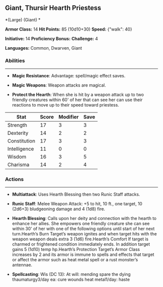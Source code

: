 ## Giant, Thursir Hearth Priestess
*(Large) (Giant) *

**Armor Class:** 14
**Hit Points:** 85 (10d10+30)
**Speed:** {"walk": 40}

**Initiative:** 14
**Proficiency Bonus:**
**Challenge:** 4

**Languages:** Common, Dwarven, Giant

### Abilities
 --- 
- **Magic Resistance**: Advantage: spell/magic effect saves.

- **Magic Weapons**: Weapon attacks are magical.

- **Protect the Hearth**: When she is hit by a weapon attack up to two friendly creatures within 60' of her that can see her can use their reactions to move up to their speed toward priestess.



| Stat | Score | Modifier | Save |
| ---- | ---- | ---- | ---- |
| Strength | 17 | 3 | 3 |
| Dexterity | 14 | 2 | 2 |
| Constitution | 17 | 3 | 3 |
| Intelligence | 11 | 0 | 0 |
| Wisdom | 16 | 3 | 5 |
| Charisma | 14 | 2 | 4 |

### Actions
 --- 
- **Multiattack**: Uses Hearth Blessing then two Runic Staff attacks.

- **Runic Staff**: Melee Weapon Attack: +5 to hit, 10 ft., one target, 10 (2d6+3) bludgeoning damage and 4 (1d8) fire.

- **Hearth Blessing**: Calls upon her deity and connection with the hearth to enhance her allies. She empowers one friendly creature she can see within 30' of her with one of the following options until start of her next turn.Hearth’s Burn Target’s weapon ignites and when target hits with the weapon weapon deals extra 3 (1d6) fire.Hearth’s Comfort If target is charmed or frightened condition immediately ends. In addition target gains 5 (1d10) temp hp.Hearth’s Protection Target’s Armor Class increases by 2 and its armor is immune to spells and effects that target or affect the armor such as heat metal spell or a rust monster’s antennae.

- **Spellcasting**: Wis (DC 13): At will: mending spare the dying thaumaturgy3/day ea: cure wounds heat metal1/day: haste

